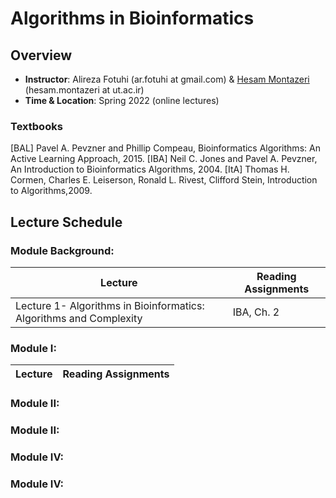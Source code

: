 # Algorithms in Bioinformatics

## Overview
- **Instructor**: Alireza Fotuhi (ar.fotuhi at gmail.com) \& [Hesam Montazeri](http://lcbb.ut.ac.ir) (hesam.montazeri at ut.ac.ir)
- **Time & Location**: Spring 2022 (online lectures)

### Textbooks
[BAL] Pavel A. Pevzner and Phillip Compeau, Bioinformatics Algorithms: An Active Learning Approach, 2015.
[IBA] Neil C. Jones and Pavel A. Pevzner, An Introduction to Bioinformatics Algorithms, 2004.
[ItA] Thomas H. Cormen, Charles E. Leiserson,  Ronald L. Rivest, Clifford Stein, Introduction to Algorithms,2009.

## Lecture Schedule

### Module Background: 
Lecture | Reading Assignments | 
 -------------------------- | -------------------------- |
 Lecture 1- Algorithms in Bioinformatics: Algorithms and Complexity | IBA, Ch. 2 |
 
### Module I: 
Lecture | Reading Assignments | 
 -------------------------- | -------------------------- |
 
### Module II: 


### Module II: 


### Module IV: 


### Module IV: 
